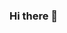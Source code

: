 ### Hi there 👋

<!--
**ampmsg6/ampmsg6** is a ✨ _special_ ✨ repository because its `README.md` (this file) appears on your GitHub profile.

Here are some ideas to get you started:

- 🔭 I’m currently a student on ISCTE Sintra,Portugal
- 🌱 I’m currently learning AI
- 👯 I’m looking to collaborate on everything because i wanna learn more
- 🤔 I’m looking for help with AI developement
- 💬 Ask me about handball
- 📫 How to reach me: true my email ampmsg505@gmail.com
- 😄 Pronouns: he/him
- ⚡ Fun fact: I'm playing sports since 2006

-->

